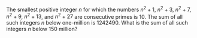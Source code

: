 The smallest positive integer $n$ for which the numbers $n^2 + 1$, $n^2 + 3$, $n^2 + 7$, $n^2 + 9$, $n^2 + 13$, and $n^2 + 27$ are consecutive primes is $10$. The sum of all such integers $n$ below one-million is $1242490$.
What is the sum of all such integers $n$ below $150$ million?